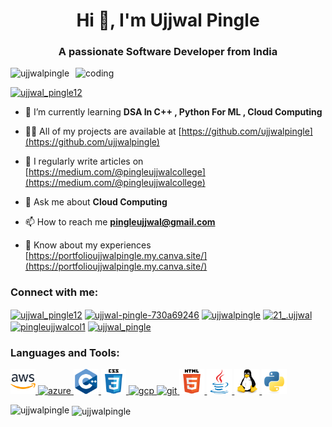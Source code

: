 <h1 align="center">Hi 👋, I'm Ujjwal Pingle</h1>
<h3 align="center">A passionate Software Developer from India</h3>
<img align="right" alt = "coding" width ="400" src="https://camo.githubusercontent.com/19db51af5f90f1b152bc0b9078f5fe97053955be5074f03f17019c70345bdcdb/68747470733a2f2f6d69726f2e6d656469756d2e636f6d2f6d61782f313336302f302a37513379765349765f7430696f4a2d5a2e676966">

<p align="left"> <img src="https://komarev.com/ghpvc/?username=ujjwalpingle&label=Profile%20views&color=0e75b6&style=flat" alt="ujjwalpingle" /> </p>

<p align="left"> <a href="https://twitter.com/ujjwal_pingle12" target="blank"><img src="https://img.shields.io/twitter/follow/ujjwal_pingle12?logo=twitter&style=for-the-badge" alt="ujjwal_pingle12" /></a> </p>

- 🌱 I’m currently learning **DSA In C++ , Python For ML , Cloud Computing**

- 👨‍💻 All of my projects are available at [https://github.com/ujjwalpingle](https://github.com/ujjwalpingle)

- 📝 I regularly write articles on [https://medium.com/@pingleujjwalcollege](https://medium.com/@pingleujjwalcollege)

- 💬 Ask me about **Cloud Computing**

- 📫 How to reach me **pingleujjwal@gmail.com**

- 📄 Know about my experiences [https://portfolioujjwalpingle.my.canva.site/](https://portfolioujjwalpingle.my.canva.site/)

<h3 align="left">Connect with me:</h3>
<p align="left">
<a href="https://twitter.com/ujjwal_pingle12" target="blank"><img align="center" src="https://raw.githubusercontent.com/rahuldkjain/github-profile-readme-generator/master/src/images/icons/Social/twitter.svg" alt="ujjwal_pingle12" height="30" width="40" /></a>
<a href="https://linkedin.com/in/ujjwal-pingle-730a69246" target="blank"><img align="center" src="https://raw.githubusercontent.com/rahuldkjain/github-profile-readme-generator/master/src/images/icons/Social/linked-in-alt.svg" alt="ujjwal-pingle-730a69246" height="30" width="40" /></a>
<a href="https://kaggle.com/ujjwalpingle" target="blank"><img align="center" src="https://raw.githubusercontent.com/rahuldkjain/github-profile-readme-generator/master/src/images/icons/Social/kaggle.svg" alt="ujjwalpingle" height="30" width="40" /></a>
<a href="https://instagram.com/21_.ujjwal" target="blank"><img align="center" src="https://raw.githubusercontent.com/rahuldkjain/github-profile-readme-generator/master/src/images/icons/Social/instagram.svg" alt="21_.ujjwal" height="30" width="40" /></a>
<a href="https://www.hackerrank.com/pingleujjwalcol1" target="blank"><img align="center" src="https://raw.githubusercontent.com/rahuldkjain/github-profile-readme-generator/master/src/images/icons/Social/hackerrank.svg" alt="pingleujjwalcol1" height="30" width="40" /></a>
<a href="https://www.leetcode.com/ujjwal_pingle" target="blank"><img align="center" src="https://raw.githubusercontent.com/rahuldkjain/github-profile-readme-generator/master/src/images/icons/Social/leet-code.svg" alt="ujjwal_pingle" height="30" width="40" /></a>
</p>

<h3 align="left">Languages and Tools:</h3>
<p align="left"> <a href="https://aws.amazon.com" target="_blank" rel="noreferrer"> <img src="https://raw.githubusercontent.com/devicons/devicon/master/icons/amazonwebservices/amazonwebservices-original-wordmark.svg" alt="aws" width="40" height="40"/> </a> <a href="https://azure.microsoft.com/en-in/" target="_blank" rel="noreferrer"> <img src="https://www.vectorlogo.zone/logos/microsoft_azure/microsoft_azure-icon.svg" alt="azure" width="40" height="40"/> </a> <a href="https://www.w3schools.com/cpp/" target="_blank" rel="noreferrer"> <img src="https://raw.githubusercontent.com/devicons/devicon/master/icons/cplusplus/cplusplus-original.svg" alt="cplusplus" width="40" height="40"/> </a> <a href="https://www.w3schools.com/css/" target="_blank" rel="noreferrer"> <img src="https://raw.githubusercontent.com/devicons/devicon/master/icons/css3/css3-original-wordmark.svg" alt="css3" width="40" height="40"/> </a> <a href="https://cloud.google.com" target="_blank" rel="noreferrer"> <img src="https://www.vectorlogo.zone/logos/google_cloud/google_cloud-icon.svg" alt="gcp" width="40" height="40"/> </a> <a href="https://git-scm.com/" target="_blank" rel="noreferrer"> <img src="https://www.vectorlogo.zone/logos/git-scm/git-scm-icon.svg" alt="git" width="40" height="40"/> </a> <a href="https://www.w3.org/html/" target="_blank" rel="noreferrer"> <img src="https://raw.githubusercontent.com/devicons/devicon/master/icons/html5/html5-original-wordmark.svg" alt="html5" width="40" height="40"/> </a> <a href="https://www.java.com" target="_blank" rel="noreferrer"> <img src="https://raw.githubusercontent.com/devicons/devicon/master/icons/java/java-original.svg" alt="java" width="40" height="40"/> </a> <a href="https://www.linux.org/" target="_blank" rel="noreferrer"> <img src="https://raw.githubusercontent.com/devicons/devicon/master/icons/linux/linux-original.svg" alt="linux" width="40" height="40"/> </a> <a href="https://www.python.org" target="_blank" rel="noreferrer"> <img src="https://raw.githubusercontent.com/devicons/devicon/master/icons/python/python-original.svg" alt="python" width="40" height="40"/> </a> </p>

<p><img align="left" src="https://github-readme-stats.vercel.app/api/top-langs?username=ujjwalpingle&show_icons=true&locale=en&layout=compact" alt="ujjwalpingle" /></p>

<p>&nbsp;<img align="center" src="https://github-readme-stats.vercel.app/api?username=ujjwalpingle&show_icons=true&locale=en" alt="ujjwalpingle" /></p>
